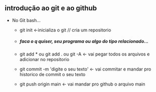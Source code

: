 ## introdução ao git e ao github

- No Git bash...

  - git init                                                <-inicializa o git // cria um repositorio

  - ##### faca o q quiser, seu programa ou algo do tipo relacionado...

  - git add *  ou git add . ou git -A        <- vai pegar todos os arquivos e adicionar no repositorio

  - git commit -m 'digite o seu texto'  <- vai commitar e mandar pro historico de commit o seu texto

  - git push origin main                        <- vai mandar pro github o arquivo main

    

